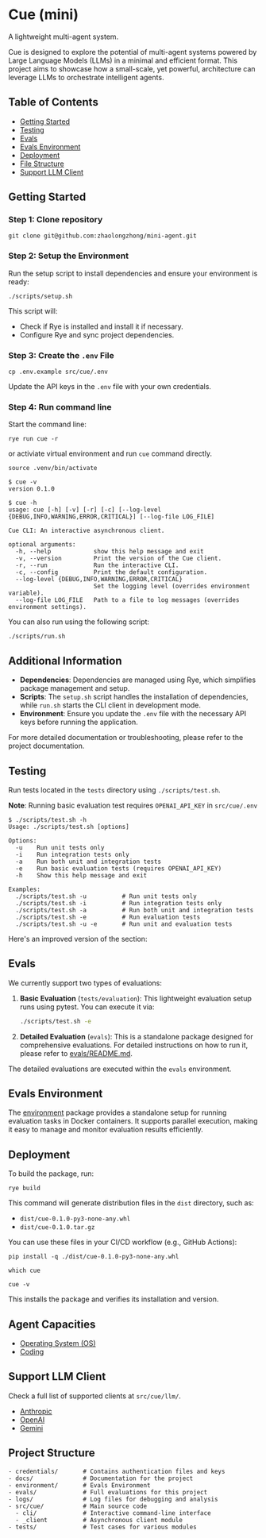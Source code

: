 # Cue (mini)

A lightweight multi-agent system.

Cue is designed to explore the potential of multi-agent systems powered by Large Language Models (LLMs) in a minimal and efficient format. This project aims to showcase how a small-scale, yet powerful, architecture can leverage LLMs to orchestrate intelligent agents.

## Table of Contents

- [Getting Started](#getting-started)
- [Testing](#testing)
- [Evals](#evals)
- [Evals Environment](#evals-environment)
- [Deployment](#deployment)
- [File Structure](#file-structure)
- [Support LLM Client](#support-llm-client)

## Getting Started

### Step 1: Clone repository

```
git clone git@github.com:zhaolongzhong/mini-agent.git
```

### Step 2: Setup the Environment

Run the setup script to install dependencies and ensure your environment is ready:

```
./scripts/setup.sh
```

This script will:

- Check if Rye is installed and install it if necessary.
- Configure Rye and sync project dependencies.

### Step 3: Create the `.env` File

```
cp .env.example src/cue/.env
```

Update the API keys in the `.env` file with your own credentials.

### Step 4: Run command line

Start the command line:

```
rye run cue -r
```

or activiate virtual environment and run `cue` command directly.

```
source .venv/bin/activate
```

```
$ cue -v
version 0.1.0
```

```
$ cue -h
usage: cue [-h] [-v] [-r] [-c] [--log-level {DEBUG,INFO,WARNING,ERROR,CRITICAL}] [--log-file LOG_FILE]

Cue CLI: An interactive asynchronous client.

optional arguments:
  -h, --help            show this help message and exit
  -v, --version         Print the version of the Cue client.
  -r, --run             Run the interactive CLI.
  -c, --config          Print the default configuration.
  --log-level {DEBUG,INFO,WARNING,ERROR,CRITICAL}
                        Set the logging level (overrides environment variable).
  --log-file LOG_FILE   Path to a file to log messages (overrides environment settings).
```

You can also run using the following script:

```
./scripts/run.sh
```

## Additional Information

- **Dependencies**: Dependencies are managed using Rye, which simplifies package management and setup.
- **Scripts**: The `setup.sh` script handles the installation of dependencies, while `run.sh` starts the CLI client in development mode.
- **Environment**: Ensure you update the `.env` file with the necessary API keys before running the application.

For more detailed documentation or troubleshooting, please refer to the project documentation.

## Testing

Run tests located in the `tests` directory using `./scripts/test.sh`.

**Note**: Running basic evaluation test requires `OPENAI_API_KEY` in `src/cue/.env`

```
$ ./scripts/test.sh -h
Usage: ./scripts/test.sh [options]

Options:
  -u    Run unit tests only
  -i    Run integration tests only
  -a    Run both unit and integration tests
  -e    Run basic evaluation tests (requires OPENAI_API_KEY)
  -h    Show this help message and exit

Examples:
  ./scripts/test.sh -u          # Run unit tests only
  ./scripts/test.sh -i          # Run integration tests only
  ./scripts/test.sh -a          # Run both unit and integration tests
  ./scripts/test.sh -e          # Run evaluation tests
  ./scripts/test.sh -u -e       # Run unit and evaluation tests
```

Here's an improved version of the section:

## Evals

We currently support two types of evaluations:

1. **Basic Evaluation** (`tests/evaluation`): This lightweight evaluation setup runs using pytest. You can execute it via:

   ```bash
   ./scripts/test.sh -e
   ```

2. **Detailed Evaluation** (`evals`): This is a standalone package designed for comprehensive evaluations. For detailed instructions on how to run it, please refer to [evals/README.md](evals/README.md).

The detailed evaluations are executed within the `evals` environment.

## Evals Environment

The [environment](environment/README.md) package provides a standalone setup for running evaluation tasks in Docker containers. It supports parallel execution, making it easy to manage and monitor evaluation results efficiently.

## Deployment

To build the package, run:

```
rye build
```

This command will generate distribution files in the `dist` directory, such as:

- `dist/cue-0.1.0-py3-none-any.whl`
- `dist/cue-0.1.0.tar.gz`

You can use these files in your CI/CD workflow (e.g., GitHub Actions):

```
pip install -q ./dist/cue-0.1.0-py3-none-any.whl

which cue

cue -v
```

This installs the package and verifies its installation and version.

## Agent Capacities

- [Operating System (OS)](./docs/os.md)
- [Coding](./docs/coding.md)

## Support LLM Client

Check a full list of supported clients at `src/cue/llm/`.

- [Anthropic](https://docs.anthropic.com/en/docs/about-claude/models)
- [OpenAI](https://platform.openai.com/docs/models)
- [Gemini](https://cloud.google.com/vertex-ai/generative-ai/docs/multimodal/call-gemini-using-openai-library#supported_models)

## Project Structure

```
- credentials/       # Contains authentication files and keys
- docs/              # Documentation for the project
- environment/       # Evals Environment
- evals/             # Full evaluations for this project
- logs/              # Log files for debugging and analysis
- src/cue/           # Main source code
  - cli/             # Interactive command-line interface
  - _client          # Asynchronous client module
- tests/             # Test cases for various modules
```
